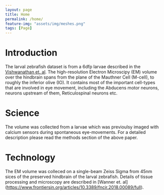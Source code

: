 ```yaml
---
layout: page
title: Home
permalink: /home/
feature-img: "assets/img/meshes.png"
tags: [Page]
---
```




# Introduction
The larval zebrafish dataset is from a 6dfp larvae described in the [Vishwanathan et. al](https://www.sciencedirect.com/science/article/pii/S0960982217307303). The high-resolution Electron Microscipy (EM) volume over the hindbrain spans from the plane of the Mauthner Cell (M-cell), to roughly the inferior olive (IO). It contains most of the important cell-types that are involved in eye movement, including the Abducens motor neurons, neurons upstream of them, Reticulospinal neurons etc. 

# Science
The volume was collected from a larvae which was previoulsy imaged with calcium sensors during spontaneous eye-movements. For a detailed description please read the methods section of the above paper.

# Technology
The EM volume was colleced on a single-beam Zeiss Sigma from 45nm sices of the preserved hindbrain of the larval zebrafish. Details of tissue processing and microscopy are described in [Wanner et. al] (https://www.frontiersin.org/articles/10.3389/fncir.2018.00089/full). 
